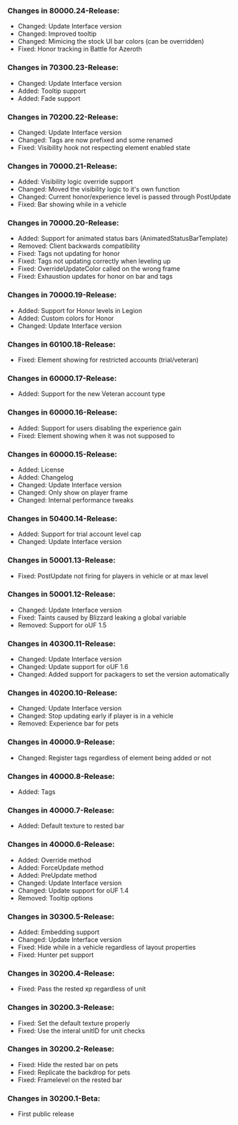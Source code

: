 ### Changes in 80000.24-Release:

- Changed: Update Interface version
- Changed: Improved tooltip
- Changed: Mimicing the stock UI bar colors (can be overridden)
- Fixed: Honor tracking in Battle for Azeroth

### Changes in 70300.23-Release:

- Changed: Update Interface version
- Added: Tooltip support
- Added: Fade support

### Changes in 70200.22-Release:

- Changed: Update Interface version
- Changed: Tags are now prefixed and some renamed
- Fixed: Visibility hook not respecting element enabled state

### Changes in 70000.21-Release:

- Added: Visibility logic override support
- Changed: Moved the visibility logic to it's own function
- Changed: Current honor/experience level is passed through PostUpdate
- Fixed: Bar showing while in a vehicle

### Changes in 70000.20-Release:

- Added: Support for animated status bars (AnimatedStatusBarTemplate)
- Removed: Client backwards compatibility
- Fixed: Tags not updating for honor
- Fixed: Tags not updating correctly when leveling up
- Fixed: OverrideUpdateColor called on the wrong frame
- Fixed: Exhaustion updates for honor on bar and tags

### Changes in 70000.19-Release:

- Added: Support for Honor levels in Legion
- Added: Custom colors for Honor
- Changed: Update Interface version

### Changes in 60100.18-Release:

- Fixed: Element showing for restricted accounts (trial/veteran)

### Changes in 60000.17-Release:

- Added: Support for the new Veteran account type

### Changes in 60000.16-Release:

- Added: Support for users disabling the experience gain
- Fixed: Element showing when it was not supposed to

### Changes in 60000.15-Release:

- Added: License
- Added: Changelog
- Changed: Update Interface version
- Changed: Only show on player frame
- Changed: Internal performance tweaks

### Changes in 50400.14-Release:

- Added: Support for trial account level cap
- Changed: Update Interface version

### Changes in 50001.13-Release:

- Fixed: PostUpdate not firing for players in vehicle or at max level

### Changes in 50001.12-Release:

- Changed: Update Interface version
- Fixed: Taints caused by Blizzard leaking a global variable
- Removed: Support for oUF 1.5

### Changes in 40300.11-Release:

- Changed: Update Interface version
- Changed: Update support for oUF 1.6
- Changed: Added support for packagers to set the version automatically

### Changes in 40200.10-Release:

- Changed: Update Interface version
- Changed: Stop updating early if player is in a vehicle
- Removed: Experience bar for pets

### Changes in 40000.9-Release:

- Changed: Register tags regardless of element being added or not

### Changes in 40000.8-Release:

- Added: Tags

### Changes in 40000.7-Release:

- Added: Default texture to rested bar

### Changes in 40000.6-Release:

- Added: Override method
- Added: ForceUpdate method
- Added: PreUpdate method
- Changed: Update Interface version
- Changed: Update support for oUF 1.4
- Removed: Tooltip options

### Changes in 30300.5-Release:

- Added: Embedding support
- Changed: Update Interface version
- Fixed: Hide while in a vehicle regardless of layout properties
- Fixed: Hunter pet support

### Changes in 30200.4-Release:

- Fixed: Pass the rested xp regardless of unit

### Changes in 30200.3-Release:

- Fixed: Set the default texture properly
- Fixed: Use the interal unitID for unit checks

### Changes in 30200.2-Release:

- Fixed: Hide the rested bar on pets
- Fixed: Replicate the backdrop for pets
- Fixed: Framelevel on the rested bar

### Changes in 30200.1-Beta:

- First public release
